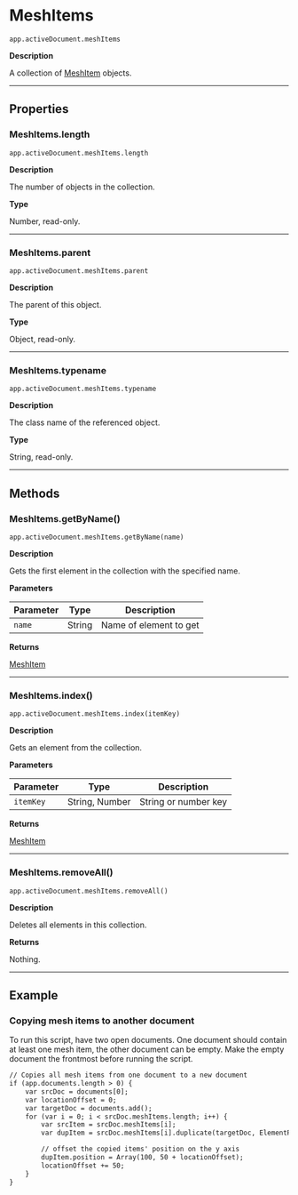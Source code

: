 # MeshItems

`app.activeDocument.meshItems`

**Description**

A collection of [MeshItem](./MeshItem.md) objects.

---

## Properties

### MeshItems.length

`app.activeDocument.meshItems.length`

**Description**

The number of objects in the collection.

**Type**

Number, read-only.

---

### MeshItems.parent

`app.activeDocument.meshItems.parent`

**Description**

The parent of this object.

**Type**

Object, read-only.

---

### MeshItems.typename

`app.activeDocument.meshItems.typename`

**Description**

The class name of the referenced object.

**Type**

String, read-only.

---

## Methods

### MeshItems.getByName()

`app.activeDocument.meshItems.getByName(name)`

**Description**

Gets the first element in the collection with the specified name.

**Parameters**

| Parameter   | Type   | Description            |
|-------------|--------|------------------------|
| `name`      | String | Name of element to get |

**Returns**

[MeshItem](./MeshItem.md)

---

### MeshItems.index()

`app.activeDocument.meshItems.index(itemKey)`

**Description**

Gets an element from the collection.

**Parameters**

| Parameter   | Type           | Description          |
|-------------|----------------|----------------------|
| `itemKey`   | String, Number | String or number key |

**Returns**

[MeshItem](./MeshItem.md)

---

### MeshItems.removeAll()

`app.activeDocument.meshItems.removeAll()`

**Description**

Deletes all elements in this collection.

**Returns**

Nothing.

---

## Example

### Copying mesh items to another document

To run this script, have two open documents. One document should contain at least one mesh item, the other document can be empty. Make the empty document the frontmost before running the script.

```default
// Copies all mesh items from one document to a new document
if (app.documents.length > 0) {
    var srcDoc = documents[0];
    var locationOffset = 0;
    var targetDoc = documents.add();
    for (var i = 0; i < srcDoc.meshItems.length; i++) {
        var srcItem = srcDoc.meshItems[i];
        var dupItem = srcDoc.meshItems[i].duplicate(targetDoc, ElementPlacement.PLACEATEND);

        // offset the copied items' position on the y axis
        dupItem.position = Array(100, 50 + locationOffset);
        locationOffset += 50;
    }
}
```
